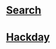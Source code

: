 # [Search](https://fergustaylor.github.io/Dev/Search)

# [Hackday](https://fergustaylor.github.io/Dev/Hackday)

